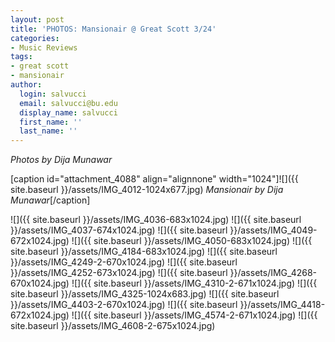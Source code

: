 ```yaml
---
layout: post
title: 'PHOTOS: Mansionair @ Great Scott 3/24'
categories:
- Music Reviews
tags:
- great scott
- mansionair
author:
  login: salvucci
  email: salvucci@bu.edu
  display_name: salvucci
  first_name: ''
  last_name: ''
---
```

_Photos by Dija Munawar_

\[caption id="attachment\_4088" align="alignnone" width="1024"\]![]({{ site.baseurl }}/assets/IMG_4012-1024x677.jpg) _Mansionair by Dija Munawar_\[/caption\]

![]({{ site.baseurl }}/assets/IMG_4036-683x1024.jpg) ![]({{ site.baseurl }}/assets/IMG_4037-674x1024.jpg) ![]({{ site.baseurl }}/assets/IMG_4049-672x1024.jpg) ![]({{ site.baseurl }}/assets/IMG_4050-683x1024.jpg) ![]({{ site.baseurl }}/assets/IMG_4184-683x1024.jpg) ![]({{ site.baseurl }}/assets/IMG_4249-2-670x1024.jpg) ![]({{ site.baseurl }}/assets/IMG_4252-673x1024.jpg) ![]({{ site.baseurl }}/assets/IMG_4268-670x1024.jpg) ![]({{ site.baseurl }}/assets/IMG_4310-2-671x1024.jpg) ![]({{ site.baseurl }}/assets/IMG_4325-1024x683.jpg) ![]({{ site.baseurl }}/assets/IMG_4403-2-670x1024.jpg) ![]({{ site.baseurl }}/assets/IMG_4418-672x1024.jpg) ![]({{ site.baseurl }}/assets/IMG_4574-2-671x1024.jpg) ![]({{ site.baseurl }}/assets/IMG_4608-2-675x1024.jpg)